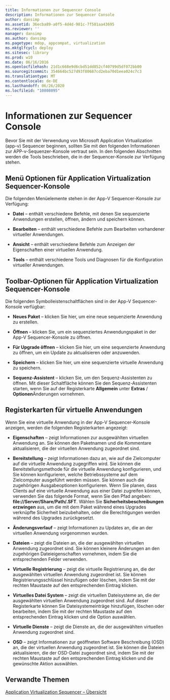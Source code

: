 ```yaml
---
title: Informationen zur Sequencer Console
description: Informationen zur Sequencer Console
author: dansimp
ms.assetid: 36ecba89-a0f5-4d4d-981c-7f581aa43695
ms.reviewer: ''
manager: dansimp
ms.author: dansimp
ms.pagetype: mdop, appcompat, virtualization
ms.mktglfcycl: deploy
ms.sitesec: library
ms.prod: w10
ms.date: 06/16/2016
ms.openlocfilehash: 21d1c668e9d6cbd51dd852cf40799d5df072bb00
ms.sourcegitcommit: 354664bc527d93f80687cd2eba70d1eea024c7c3
ms.translationtype: MT
ms.contentlocale: de-DE
ms.lasthandoff: 06/26/2020
ms.locfileid: "10808095"
---
```

# Informationen zur Sequencer Console


Bevor Sie mit der Verwendung von Microsoft Application Virtualization (app-v) Sequencer beginnen, sollten Sie mit den folgenden Informationen zur APP-v-Sequenzer-Konsole vertraut sein. In den folgenden Abschnitten werden die Tools beschrieben, die in der Sequencer-Konsole zur Verfügung stehen.

## Menü Optionen für Application Virtualization Sequencer-Konsole


Die folgenden Menüelemente stehen in der App-V Sequencer-Konsole zur Verfügung:

-   **Datei** – enthält verschiedene Befehle, mit denen Sie sequenzierte Anwendungen erstellen, öffnen, ändern und speichern können.

-   **Bearbeiten** – enthält verschiedene Befehle zum Bearbeiten vorhandener virtueller Anwendungen.

-   **Ansicht** – enthält verschiedene Befehle zum Anzeigen der Eigenschaften einer virtuellen Anwendung.

-   **Tools** – enthält verschiedene Tools und Diagnosen für die Konfiguration virtueller Anwendungen.

## <a href="" id="application-virtualization-sequencer-console-toolbar-options-"></a>Toolbar-Optionen für Application Virtualization Sequencer-Konsole


Die folgenden Symbolleistenschaltflächen sind in der App-V Sequencer-Konsole verfügbar:

-   **Neues Paket** – klicken Sie hier, um eine neue sequenzierte Anwendung zu erstellen.

-   **Öffnen** – klicken Sie, um ein sequenziertes Anwendungspaket in der App-V Sequencer-Konsole zu öffnen.

-   **Für Upgrade öffnen** – klicken Sie hier, um eine sequenzierte Anwendung zu öffnen, um ein Update zu aktualisieren oder anzuwenden.

-   **Speichern** – klicken Sie hier, um eine sequenzierte virtuelle Anwendung zu speichern.

-   **Sequenz-Assistent** – klicken Sie, um den Sequenz-Assistenten zu öffnen. Mit dieser Schaltfläche können Sie den Sequenz-Assistenten starten, wenn Sie auf der Registerkarte **Allgemein** unter **Extras**  /  **Optionen**Änderungen vornehmen.

## Registerkarten für virtuelle Anwendungen


Wenn Sie eine virtuelle Anwendung in der App-V Sequencer-Konsole anzeigen, werden die folgenden Registerkarten angezeigt:

-   **Eigenschaften** – zeigt Informationen zur ausgewählten virtuellen Anwendung an. Sie können den Paketnamen und die Kommentare aktualisieren, die der virtuellen Anwendung zugeordnet sind.

-   **Bereitstellung** – zeigt Informationen dazu an, wie auf die Zielcomputer auf die virtuelle Anwendung zugegriffen wird. Sie können die Bereitstellungsmethode für die virtuelle Anwendung konfigurieren, und Sie können konfigurieren, welche Betriebssysteme auf dem Zielcomputer ausgeführt werden müssen. Sie können auch die zugehörigen Ausgabeoptionen konfigurieren. Wenn Sie planen, dass Clients auf eine virtuelle Anwendung aus einer Datei zugreifen können, verwenden Sie das folgende Format, wenn Sie den Pfad angeben: **file://Server/Share/Path/.SFT**. Wählen Sie **Sicherheitsbeschreibungen erzwingen** aus, um die mit dem Paket während eines Upgrades verknüpfte Sicherheit beizubehalten, oder die Berechtigungen werden während des Upgrades zurückgesetzt.

-   **Änderungsverlauf** – zeigt Informationen zu Updates an, die an der virtuellen Anwendung vorgenommen wurden.

-   **Dateien** – zeigt die Dateien an, die der ausgewählten virtuellen Anwendung zugeordnet sind. Sie können kleinere Änderungen an den zugehörigen Dateieigenschaften vornehmen, indem Sie die entsprechenden Felder verwenden.

-   **Virtuelle Registrierung** – zeigt die virtuelle Registrierung an, die der ausgewählten virtuellen Anwendung zugeordnet ist. Sie können Registrierungsschlüssel hinzufügen oder löschen, indem Sie mit der rechten Maustaste auf den entsprechenden Eintrag klicken.

-   **Virtuelles Datei System** – zeigt die virtuellen Dateisysteme an, die der ausgewählten virtuellen Anwendung zugeordnet sind. Auf dieser Registerkarte können Sie Dateisystemeinträge hinzufügen, löschen oder bearbeiten, indem Sie mit der rechten Maustaste auf den entsprechenden Eintrag klicken und die Option auswählen.

-   **Virtuelle Dienste** – zeigt die Dienste an, die der ausgewählten virtuellen Anwendung zugeordnet sind.

-   **OSD** – zeigt Informationen zur geöffneten Software Beschreibung (OSD) an, die der virtuellen Anwendung zugeordnet ist. Sie können die Dateien aktualisieren, die der OSD-Datei zugeordnet sind, indem Sie mit der rechten Maustaste auf den entsprechenden Eintrag klicken und die gewünschte Aktion auswählen.

## Verwandte Themen


[Application Virtualization Sequencer – Übersicht](application-virtualization-sequencer-overview.md)

 

 





